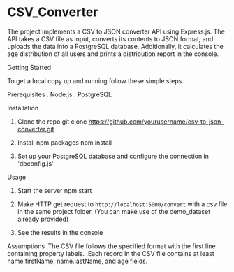 # CSV_Converter

The project implements a CSV to JSON converter API using Express.js. The API takes a CSV file as input, converts its contents to JSON format, and uploads the data into a PostgreSQL database. Additionally, it calculates the age distribution of all users and prints a distribution report in the console.

Getting Started

To get a local copy up and running follow these simple steps.

Prerequisites
. Node.js
. PostgreSQL

Installation

1. Clone the repo
   git clone https://github.com/yourusername/csv-to-json-converter.git

2. Install npm packages
   npm install

3. Set up your PostgreSQL database and configure the connection in 'dbconfig.js'

Usage

1. Start the server
   npm start

2. Make HTTP get request to `http://localhost:5000/convert` with a csv file in the same project folder.
   (You can make use of the demo_dataset already provided)

3. See the results in the console

Assumptions
.The CSV file follows the specified format with the first line containing property labels.
.Each record in the CSV file contains at least name.firstName, name.lastName, and age fields.
